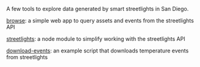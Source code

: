 A few tools to explore data generated by smart streetlights in San Diego.

[browse](./browse):  a simple web app to query assets and events from the streetlights API

[streetlights](./streetlights):  a node module to simplify working with the streetlights API

[download-events](./download-events):  an example script that downloads temperature events from streetlights
